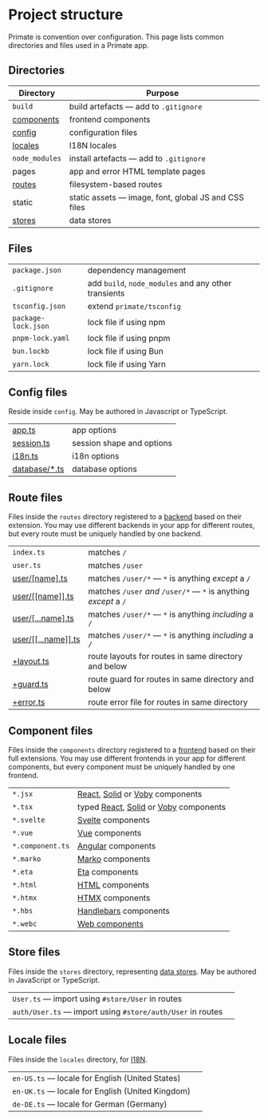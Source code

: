 # Project structure

Primate is convention over configuration. This page lists common directories
and files used in a Primate app.

## Directories

|Directory|Purpose|
|-|-|
|`build`|build artefacts — add to `.gitignore`|
|[components](/docs/components)|frontend components|
|[config](/docs/configuration)|configuration files|
|[locales](/docs/i18n#locales)|I18N locales|
|`node_modules`|install artefacts — add to `.gitignore`|
|pages|app and error HTML template pages|
|[routes](/docs/routing)|filesystem-based routes|
|static|static assets — image, font, global JS and CSS files|
|[stores](/docs/stores)|data stores|

## Files

| | |
|-|-|
|`package.json`|dependency management|
|`.gitignore`|add `build`, `node_modules` and any other transients|
|`tsconfig.json`|extend `primate/tsconfig`|
|`package-lock.json`|lock file if using npm|
|`pnpm-lock.yaml`|lock file if using pnpm|
|`bun.lockb`|lock file if using Bun|
|`yarn.lock`|lock file if using Yarn|

## Config files

Reside inside `config`. May be authored in Javascript or TypeScript.

| | |
|-|-|
|[app.ts](/docs/configuration#app-ts)|app options|
|[session.ts](/docs/configuration#session-ts)|session shape and options|
|[i18n.ts](/docs/configuration#i18n-ts)|i18n options|
|[database/*.ts](/docs/configuration#database-ts)|database options|

## Route files

Files inside the `routes` directory registered to a [backend](/docs/backend)
based on their extension. You may use different backends in your app for
different routes, but every route must be uniquely handled by one backend.

| | |
|-|-|
|`index.ts`|matches `/`|
|`user.ts`|matches `/user`|
|[user/\[name\].ts]|matches `/user/*` — `*` is anything *except* a `/`|
|[user/\[\[name\]\].ts]|matches `/user` *and* `/user/*` — `*` is anything *except* a `/`|
|[user/\[...name\].ts]|matches `/user/*` — `*` is anything *including* a `/`|
|[user/\[\[...name\]\].ts]|matches `/user/*` — `*` is anything *including* a `/`|
|[+layout.ts](/docs/routes#layouts)|route layouts for routes in same directory and below|
|[+guard.ts](/docs/routing#guards)|route guard for routes in same directory and below|
|[+error.ts](/docs/routing#error-files)|route error file for routes in same directory|

[user/\[name\].ts]: /docs/routing#dynamic-routes
[user/\[\[name\]\].ts]: /docs/routing#optional-routes
[user/\[...name\].ts]: /docs/routing#rest-routes
[user/\[\[...name\]\].ts]: /docs/routing#optional-rest-routes

## Component files

Files inside the `components` directory registered to a
[frontend](/docs/frontend) based on their full extensions. You may use
different frontends in your app for different components, but every component
must be uniquely handled by one frontend.

| | |
|-|-|
|`*.jsx`|[React], [Solid] or [Voby] components|
|`*.tsx`|typed [React], [Solid] or [Voby] components|
|`*.svelte`|[Svelte](/docs/frontend/svelte) components|
|`*.vue`|[Vue](/docs/frontend/vue) components|
|`*.component.ts`|[Angular](/docs/frontend/angular) components|
|`*.marko`|[Marko](/docs/frontend/marko) components|
|`*.eta`|[Eta](/docs/frontend/eta) components|
|`*.html`|[HTML](/docs/frontend/html) components|
|`*.htmx`|[HTMX](/docs/frontend/htmx) components|
|`*.hbs`|[Handlebars](/docs/frontend/handlebars) components|
|`*.webc`|[Web components](/docs/frontend/web-components)|

[React]: /docs/frontend/react
[Solid]: /docs/frontend/solid
[Voby]: /docs/frontend/voby

## Store files

Files inside the `stores` directory, representing [data stores](/docs/stores).
May be authored in JavaScript or TypeScript.

| | |
|-|-|
|`User.ts` — import using `#store/User` in routes|
|`auth/User.ts` — import using `#store/auth/User` in routes|

## Locale files

Files inside the `locales` directory, for [I18N](/docs/i18n).

| | |
|-|-|
|`en-US.ts` — locale for English (United States)|
|`en-UK.ts` — locale for English (United Kingdom)|
|`de-DE.ts` — locale for German (Germany)|
